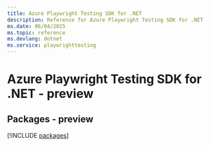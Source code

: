 ```yaml
---
title: Azure Playwright Testing SDK for .NET
description: Reference for Azure Playwright Testing SDK for .NET
ms.date: 06/04/2025
ms.topic: reference
ms.devlang: dotnet
ms.service: playwrighttesting
---
```

# Azure Playwright Testing SDK for .NET - preview
## Packages - preview
[!INCLUDE [packages](playwright-testing-index.md)]